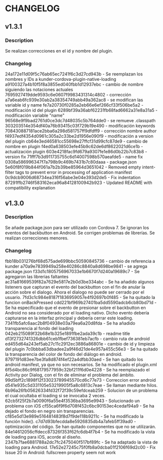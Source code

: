 # CHANGELOG

## v1.3.1

### Description
Se realizan correcciones en el id y nombre del plugin.

### Changelog
24a172e11d09f5c76ab65ec7241f6c3d27cd943b - Se reemplazan los nombres y IDs a kunder-cordova-plugin-native-loading
a9100327a4b10f5f8a3855ed040fbb1d12937ebc - cambio de nombre siguiendo las notaciones actuales
7695927419dde9593c6e0607f9983431314c4802 - corrección
a7a6eab6fc939e30ab2a38354749abb49a362ac8 - se modifican las variable id y name
fe7a20730f0285a2eb66e6ef266cf33f506be5a2 - modificación id del plugin
6289bf39a36abf62231fb68fad6662a31e8a31a5 - modificación variable "name"
96568e9f9bad2761d0ce3dc7d48035c5b764dde0 - se remueve .classpath
303203514e354df40a76b93415c03f729b19e490 - modificación keywords
708430887181ace2bba6a298d581757ff9dfdff9 - corrección nombre author
f4937edf4354d0961c305a2c33be2d1956e090f9 - modificación a version del plugin
cb64e3ed46581cc55698e27ffcf31d99cfc87de9 - cambio de nombre en plugin
f4ed0a638503efe45b9c62de6df8622021d6ce1b - actualización plugin
603e4218fac9fd679a9307fe1e86d0b22b7c83b8 - version fix
71fff7b3d911735755c6d14007598b570aeafde5 - name fix
0308a586996347f7a798b9c469b7431b7c80daaa - package.json
5e60f8f019b844f061a7b2b39be85964d3651042 - Removed empty intent-filter tags to prevent error in processing of application manifest
0c9dcb9006d68734ea316f56abe3e04e393d2de5 - Fix indentation
87291ffb2746f583162eca96a84128100942b923 - Updated README with compatibility explanation

## v1.3.0

### Description
Se añade package.json para ser utilizado con Cordova 7.
Se ignoran los eventos del backbutton en Android.
Se corrigen problemas de librerías.
Se realizan correcciones menores.

### Changelog
fbb18b031276bf68d575ade699bbc50590845736 - cambio de referencia a kunder
a70a9e7839949a258e40286c8840a8d698be9841 - se agrega package.json
f33d1c1805756967033e1b6670f7d240a19689c7 - Se agregaron las librerias faltantes
ac31a81669539f82a7629e5817e2b0d3be334abc - Se ha añadido algunos listeners que capturan el evento del backbutton con el fin de anular la acción sobre el dialogo. Ahora el dialogo no puede ser cerrado por el usuario.
7fd3c1c984e8187f1836959057e4f92697b0f485 - Se ha quitado la funcion onBackPressed
cdd221bf969b27401ba5dd5590adcb6cb80bd71d - Se ha especificado que el evento de presionar sobre el backbutton en Android no sea considerado por el loading nativo. Dicho evento debería capturarse en la interfaz principal y debería cerrar este loading.
7341fb5afc6aac2b8f04938e03a79ea6a20d8fda - Se ha añadido transparencia al fondo del loading
042eb215089f32b68e1b325e1891fbe2ada39c1b - readme title
d13f2732741326dbb61ceb1fbef736381eb7acfb - cambio ruta de android
ed455d64a243ef5ab27c11c2912ec3886a86801e - cambio de id y limpieza del plugin
7c0bbba63dbadee2a9f46d21de4e957a455c56e3 - Se ha quitado la transparencia del color de fondo del diálogo en android.
8797191d83ee7be3fa8d874f4ef22a4dfbb30aed - Se han quitado los android manifest, ya que no son necesarios. Se ha modificado el plugin.xml
6f5d4bc86c9f68179577959c32bf211f6d0e4228 - Se ha reemplazado el Activity por Dialog, con el fin de eliminar el problema del ámbito.
99d5bff2c1898f12f33023789945570cd6c77e73 - Correccion error android
d541e935c5d331105e53219905f5a8c6813c7eae - Se llaman mediante hilos.
6b96a26fb05626334fd32f72f39c59efdceab259 - Solucion de un problema el cual ocultaba el loading si se invocaba 2 veces.
62cb5f25f2b7a0090f6a55e4f3536ba3695e9943 - Solucionado un problema con iOS
cf55ca6f9f6d708f452c6bc90153ec4cedaf94a9 - Se ha dejado el fondo en negro sin transparencias.
cf85e5d13e989e516481483f8d7f9de118b9211c - Se ha modificado la función hide().
c7d7d93bfecdda8e5926835db4a7afeb5ff39ad0 - optimización del código. Se han quitado componentes que no se utilizarán.
84e14612056cffdecc87326f353f62fc6db4f7b4 - Se ha modificado la vista de loading para iOS, acorde al diseño.
2347b7fae6881788a2dc7fc2475040f517bf89fc - Se ha adaptado la vista de loading para Android.
17e52e27245c75f0fb8a0dcba01f2106f69d2c00 - Fix Issue 20 in Android: fullscreen property seem not work
